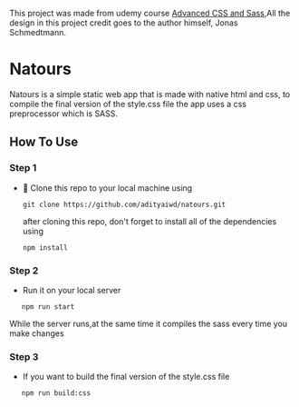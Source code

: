 This project was made from udemy course [Advanced CSS and Sass](https://www.udemy.com/course/advanced-css-and-sass/),All the design in this project credit goes to the author himself, Jonas Schmedtmann.

# Natours

Natours is a simple static web app that is made with native html and css, to compile the final version of the style.css file the app uses a css preprocessor which is SASS.


## How To Use

### Step 1

- 👯 Clone this repo to your local machine using 
  ```shell
  git clone https://github.com/adityaiwd/natours.git
  ```
  after cloning this repo, don't forget to install all of the dependencies using
  ```shell
  npm install
  ```

### Step 2

- Run it on your local server
```shell
   npm run start
```
  While the server runs,at the same time it compiles the sass every time you make changes

### Step 3

- If you want to build the final version of the style.css file
```shell
   npm run build:css
```
